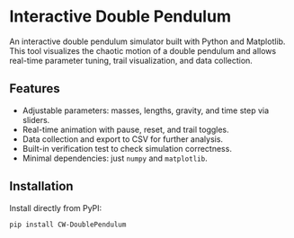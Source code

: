 # Interactive Double Pendulum

An interactive double pendulum simulator built with Python and Matplotlib.  
This tool visualizes the chaotic motion of a double pendulum and allows real-time parameter tuning, trail visualization, and data collection.

## Features

- Adjustable parameters: masses, lengths, gravity, and time step via sliders.
- Real-time animation with pause, reset, and trail toggles.
- Data collection and export to CSV for further analysis.
- Built-in verification test to check simulation correctness.
- Minimal dependencies: just `numpy` and `matplotlib`.

## Installation

Install directly from PyPI:

```bash
pip install CW-DoublePendulum
```


